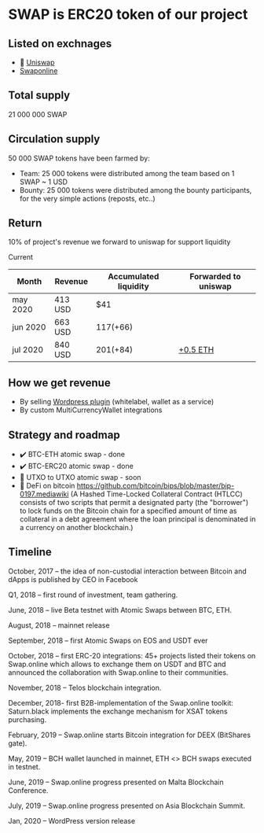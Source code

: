 # SWAP is ERC20 token of our project


## Listed on exchnages

- 🦄 [Uniswap](https://app.uniswap.org/#/swap?outputCurrency=0x14a52cf6b4f68431bd5d9524e4fcd6f41ce4ade9)
- [Swaponline](https://swaponline.io/#/exchange/btc-to-swap)


## Total supply

21 000 000 SWAP


## Сirculation supply

50 000 SWAP tokens have been farmed by:

- Team: 25 000 tokens were distributed among the team based on 1 SWAP ~ 1 USD
- Bounty: 25 000 tokens were distributed among the bounty participants, for the very simple actions (reposts, etc..)


## Return

10% of project's revenue we forward to uniswap for support liquidity

Current

| Month   | Revenue | Accumulated liquidity | Forwarded to uniswap
| ------  | ------- | ----------------- | --------
| may 2020 | 413 USD | $41 | 
| jun 2020 | 663 USD | $117 (+$66) |
| jul 2020 | 840 USD | $201 (+$84) | [+0.5 ETH](https://etherscan.io/tx/0xb5708aa91cd181b45aafc3fb92bdeea970a4359110a10f3fde6a4b42e0cabd14) |


## How we get revenue

- By selling [Wordpress plugin](https://codecanyon.net/item/multicurrency-crypto-wallet-and-exchange-widgets-for-wordpress/23532064) (whitelabel, wallet as a service)
- By custom MultiCurrencyWallet integrations


## Strategy and roadmap

- ✔️ BTC-ETH atomic swap - done
- ✔️ BTC-ERC20 atomic swap - done
- 👷 UTXO to UTXO atomic swap - soon
- 👷 DeFi on bitcoin https://github.com/bitcoin/bips/blob/master/bip-0197.mediawiki
  (A Hashed Time-Locked Collateral Contract (HTLCC) consists of two scripts that permit a designated party (the "borrower") to lock funds on the Bitcoin chain for a specified amount of time as collateral in a debt agreement where the loan principal is denominated in a currency on another blockchain.)

## Timeline

October, 2017 – the idea of non-custodial interaction between Bitcoin and dApps is published by CEO in Facebook

Q1, 2018 – first round of investment, team gathering.

June, 2018 – live Beta testnet with Atomic Swaps between BTC, ETH.

August, 2018 – mainnet release

September, 2018 – first Atomic Swaps on EOS and USDT ever

October, 2018 – first ERC-20 integrations: 45+ projects listed their tokens on Swap.online which allows to exchange them on USDT and BTC and announced the collaboration with Swap.online to their communities.

November, 2018 – Telos blockchain integration.

December, 2018- first B2B-implementation of the Swap.online toolkit: Saturn.black implements the exchange mechanism for XSAT tokens purchasing.

February, 2019 – Swap.online starts Bitcoin integration for DEEX (BitShares gate).

May, 2019 – BCH wallet launched in mainnet, ETH <> BCH swaps executed in testnet.

June, 2019 – Swap.online progress presented on Malta Blockchain Conference.

July, 2019 –  Swap.online progress presented on Asia Blockchain Summit.

Jan, 2020 – WordPress version release
